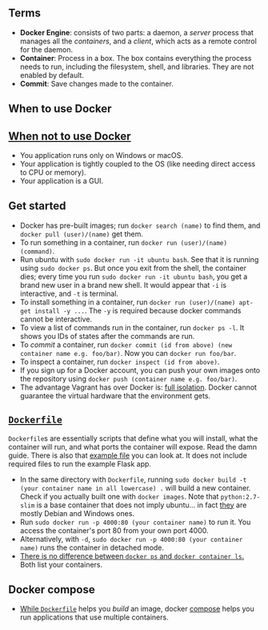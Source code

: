 ## Terms

* **Docker Engine**: consists of two parts: a daemon, a *server* process that manages all the *containers*, and a *client*, which acts as a remote control for the daemon.
* **Container**: Process in a box. The box contains everything the process needs to run, including the filesystem, shell, and libraries. They are not enabled by default.
* **Commit**: Save changes made to the container.

## When to use Docker

## [When not to use Docker](https://www.reddit.com/r/docker/comments/982cag/docker_for_development_why_and_how/)

* You application runs only on Windows or macOS.
* Your application is tightly coupled to the OS (like needing direct access to CPU or memory).
* Your application is a GUI.

## Get started

* Docker has pre-built images; run `docker search (name)` to find them, and `docker pull (user)/(name)` get them.
* To run something in a container, run `docker run (user)/(name) (command)`.
* Run ubuntu with `sudo docker run -it ubuntu bash`. See that it is running using `sudo docker ps`. But once you exit from the shell, the container dies; every time you run `sudo docker run -it ubuntu bash`, you get a brand new user in a brand new shell. It would appear that `-i` is interactive, and `-t` is terminal.
* To install something in a container, run `docker run (user)/(name) apt-get install -y ...`. The `-y` is required because docker commands cannot be interactive.
* To view a list of commands run in the container, run `docker ps -l`. It shows you IDs of states after the commands are run.
* To *commit* a container, run `docker commit (id from above) (new container name e.g. foo/bar)`. Now you can `docker run foo/bar`.
* To inspect a container, run `docker inspect (id from above)`.
* If you sign up for a Docker account, you can push your own images onto the repository using `docker push (container name e.g. foo/bar)`.
* The advantage Vagrant has over Docker is: [full isolation](https://www.upguard.com/articles/docker-vs-vagrant). Docker cannot guarantee the virtual hardware that the environment gets.

## [`Dockerfile`](https://docs.docker.com/get-started/part2/#define-a-container-with-a-dockerfile)

`Dockerfile`s are essentially scripts that define what you will install, what the container will run, and what ports the container will expose. Read the damn guide. There is also that [example file](book-summaries/Dockerfile) you can look at. It does not include required files to run the example Flask app.

* In the same directory with `Dockerfile`, running `sudo docker build -t (your container name in all lowercase) .` will build a new container. Check if you actually built one with `docker images`. Note that `python:2.7-slim` is a base container that does not imply ubuntu... in fact [they](https://hub.docker.com/_/python/) are mostly Debian and Windows ones.
* Run `sudo docker run -p 4000:80 (your container name)` to run it. You access the container's port 80 from your own port 4000.
* Alternatively, with `-d`, `sudo docker run -p 4000:80 (your container name)` runs the container in detached mode.
* [There is no difference between `docker ps` and `docker container ls`.](https://stackoverflow.com/a/45254760/1558430) Both list your containers.

## Docker compose

* [While `Dockerfile`](https://stackoverflow.com/questions/29480099/docker-compose-vs-dockerfile-which-is-better) helps you *build* an image, docker [compose](https://docs.docker.com/glossary/?term=Compose) helps you run applications that use multiple containers.
